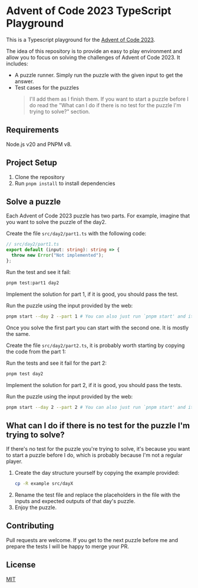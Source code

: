# Advent of Code 2023 TypeScript Playground

This is a Typescript playground for the [Advent of Code 2023](https://adventofcode.com/2023).

The idea of this repository is to provide an easy to play environment and allow you to focus on solving the challenges of Advent of Code 2023. It includes:

- A puzzle runner. Simply run the puzzle with the given input to get the answer.
- Test cases for the puzzles
  > I'll add them as I finish them. If you want to start a puzzle before I do read the "What can I do if there is no test for the puzzle I'm trying to solve?" section.

## Requirements

Node.js v20 and PNPM v8.

## Project Setup

1. Clone the repository
2. Run `pnpm install` to install dependencies

## Solve a puzzle

Each Advent of Code 2023 puzzle has two parts. For example, imagine that you want to solve the puzzle of the day2.

Create the file `src/day2/part1.ts` with the following code:

```ts
// src/day2/part1.ts
export default (input: string): string => {
  throw new Error("Not implemented");
};
```

Run the test and see it fail:

```bash
pnpm test:part1 day2
```

Implement the solution for part 1, if it is good, you should pass the test.

Run the puzzle using the input provided by the web:

```bash
pnpm start --day 2 --part 1 # You can also just run `pnpm start' and it will prompt for day and part.
```

Once you solve the first part you can start with the second one. It is mostly the same.

Create the file `src/day2/part2.ts`, it is probably worth starting by copying the code from the part 1:

Run the tests and see it fail for the part 2:

```bash
pnpm test day2
```

Implement the solution for part 2, if it is good, you should pass the tests.

Run the puzzle using the input provided by the web:

```bash
pnpm start --day 2 --part 2 # You can also just run `pnpm start' and it will prompt for day and part.
```

## What can I do if there is no test for the puzzle I'm trying to solve?

If there's no test for the puzzle you're trying to solve, it's because you want to start a puzzle before I do, which is probably because I'm not a regular player.

1. Create the day structure yourself by copying the example provided:
   ```bash
   cp -R example src/dayX
   ```
2. Rename the test file and replace the placeholders in the file with the inputs and expected outputs of that day's puzzle.
3. Enjoy the puzzle.

## Contributing

Pull requests are welcome. If you get to the next puzzle before me and prepare the tests I will be happy to merge your PR.

## License

[MIT](LICENSE)

